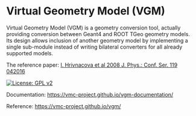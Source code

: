 
 Virtual Geometry Model (VGM)
 ============================

 Virtual Geometry Model (VGM) is a geometry conversion tool, actually providing conversion between Geant4 and ROOT TGeo geometry models. Its design allows inclusion of another geometry model by implementing a single sub-module instead of writing bilateral converters for all already supported models.

 The reference paper: [I. Hrivnacova et al 2008 J. Phys.: Conf. Ser. 119 042016](http://iopscience.iop.org/article/10.1088/1742-6596/119/4/042016/pdf)

 [![License: GPL v2](https://img.shields.io/badge/License-GPLv2-blue.svg)](http://www.gnu.org/licenses/gpl-2.0)

 Documentation: https://vmc-project.github.io/vgm-documentation/
 
 Reference: https://vmc-project.github.io/vgm/
 